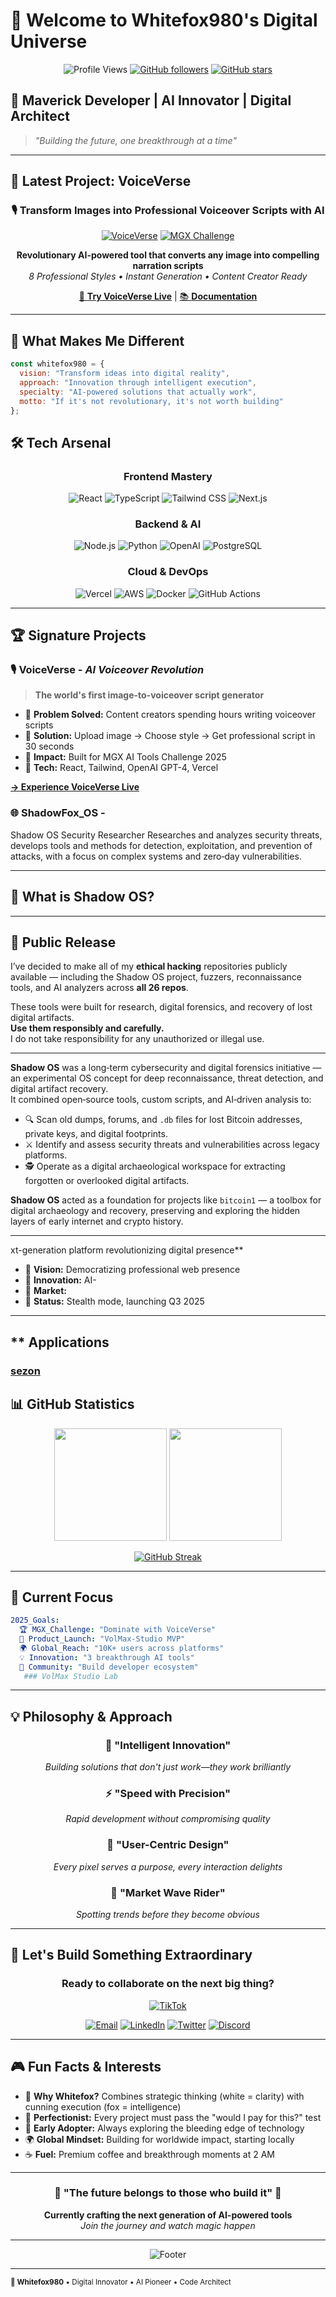 # 🦊 Welcome to Whitefox980's Digital Universe

<div align="center">

![Profile Views](https://komarev.com/ghpvc/?username=whitefox980&color=9333ea&style=for-the-badge)
[![GitHub followers](https://img.shields.io/github/followers/whitefox980?label=Followers&style=for-the-badge&color=blueviolet)](https://github.com/whitefox980)
[![GitHub stars](https://img.shields.io/github/stars/whitefox980?label=Stars&style=for-the-badge&color=ffd700)](https://github.com/whitefox980)

</div>

## 🎯 Maverick Developer | AI Innovator | Digital Architect

> *"Building the future, one breakthrough at a time"*

---

## 🚀 Latest Project: VoiceVerse

<div align="center">

### 🎙️ **Transform Images into Professional Voiceover Scripts with AI**

[![VoiceVerse](https://img.shields.io/badge/🎙️_VoiceVerse-Live_Demo-9333ea?style=for-the-badge&logoColor=white)](https://voice-verse-gamma.vercel.app)
[![MGX Challenge](https://img.shields.io/badge/🏆_MGX_AI_Tools-Challenge_2025-00d4aa?style=for-the-badge)](https://mgx.dev)

**Revolutionary AI-powered tool that converts any image into compelling narration scripts**  
*8 Professional Styles • Instant Generation • Content Creator Ready*

[🔗 **Try VoiceVerse Live**](https://voice-verse-gamma.vercel.app) | [📚 **Documentation**](https://github.com/whitefox980/VoiceVerse)

</div>

---

## 💎 What Makes Me Different

```javascript
const whitefox980 = {
  vision: "Transform ideas into digital reality",
  approach: "Innovation through intelligent execution",
  specialty: "AI-powered solutions that actually work",
  motto: "If it's not revolutionary, it's not worth building"
};
```

## 🛠️ Tech Arsenal

<div align="center">

### **Frontend Mastery**
![React](https://img.shields.io/badge/React-20232A?style=for-the-badge&logo=react&logoColor=61DAFB)
![TypeScript](https://img.shields.io/badge/TypeScript-007ACC?style=for-the-badge&logo=typescript&logoColor=white)
![Tailwind CSS](https://img.shields.io/badge/Tailwind_CSS-38B2AC?style=for-the-badge&logo=tailwind-css&logoColor=white)
![Next.js](https://img.shields.io/badge/Next.js-000000?style=for-the-badge&logo=next.js&logoColor=white)

### **Backend & AI**
![Node.js](https://img.shields.io/badge/Node.js-43853D?style=for-the-badge&logo=node.js&logoColor=white)
![Python](https://img.shields.io/badge/Python-3776AB?style=for-the-badge&logo=python&logoColor=white)
![OpenAI](https://img.shields.io/badge/OpenAI-412991?style=for-the-badge&logo=openai&logoColor=white)
![PostgreSQL](https://img.shields.io/badge/PostgreSQL-316192?style=for-the-badge&logo=postgresql&logoColor=white)

### **Cloud & DevOps**
![Vercel](https://img.shields.io/badge/Vercel-000000?style=for-the-badge&logo=vercel&logoColor=white)
![AWS](https://img.shields.io/badge/AWS-232F3E?style=for-the-badge&logo=amazon-aws&logoColor=white)
![Docker](https://img.shields.io/badge/Docker-2496ED?style=for-the-badge&logo=docker&logoColor=white)
![GitHub Actions](https://img.shields.io/badge/GitHub_Actions-2088FF?style=for-the-badge&logo=github-actions&logoColor=white)

</div>

---

## 🏆 Signature Projects

### 🎙️ **VoiceVerse** - *AI Voiceover Revolution*
> **The world's first image-to-voiceover script generator**
- 🎯 **Problem Solved:** Content creators spending hours writing voiceover scripts
- 🚀 **Solution:** Upload image → Choose style → Get professional script in 30 seconds
- 💫 **Impact:** Built for MGX AI Tools Challenge 2025
- 🔧 **Tech:** React, Tailwind, OpenAI GPT-4, Vercel

**[→ Experience VoiceVerse Live](https://voice-verse-gamma.vercel.app)**

### 🌐 **ShadowFox_OS** - 
 Shadow OS Security Researcher
Researches and analyzes security threats, develops tools and methods for detection, exploitation, and prevention of attacks, with a focus on complex systems and zero‑day vulnerabilities.

---

## 🐺 What is Shadow OS? 
---

## 📢 Public Release

I’ve decided to make all of my **ethical hacking** repositories publicly available — including the Shadow OS project, fuzzers, reconnaissance tools, and AI analyzers across **all 26 repos**.

These tools were built for research, digital forensics, and recovery of lost digital artifacts.  
**Use them responsibly and carefully.**  
I do not take responsibility for any unauthorized or illegal use.

---

**Shadow OS** was a long‑term cybersecurity and digital forensics initiative — an experimental OS concept for deep reconnaissance, threat detection, and digital artifact recovery.  
It combined open‑source tools, custom scripts, and AI‑driven analysis to:

- 🔍 Scan old dumps, forums, and `.db` files for lost Bitcoin addresses, private keys, and digital footprints.  
- ⚔️ Identify and assess security threats and vulnerabilities across legacy platforms.  
- 🕵️ Operate as a digital archaeological workspace for extracting forgotten or overlooked digital artifacts.

**Shadow OS** acted as a foundation for projects like `bitcoin1` — a toolbox for digital archaeology and recovery, preserving and exploring the hidden layers of early internet and crypto history.

---
xt-generation platform revolutionizing digital presence**
- 🎯 **Vision:** Democratizing professional web presence
- 🚀 **Innovation:** AI-
- 💎 **Market:** 
- 🔮 **Status:** Stealth mode, launching Q3 2025

---
## ** Applications 
### [sezon](https://sezonapp.vercel.app/ "demo")	


## 📊 GitHub Statistics

<div align="center">

<img height="180em" src="https://github-readme-stats.vercel.app/api?username=whitefox980&show_icons=true&theme=radical&include_all_commits=true&count_private=true"/>
<img height="180em" src="https://github-readme-stats.vercel.app/api/top-langs/?username=whitefox980&layout=compact&langs_count=8&theme=radical"/>

</div>

<div align="center">

[![GitHub Streak](https://streak-stats.demolab.com/?user=whitefox980&theme=radical)](https://git.io/streak-stats)

</div>

---

## 🎯 Current Focus

```yaml
2025_Goals:
  🏆 MGX_Challenge: "Dominate with VoiceVerse"
  🚀 Product_Launch: "VolMax-Studio MVP"
  🌍 Global_Reach: "10K+ users across platforms"
  💡 Innovation: "3 breakthrough AI tools"
  🤝 Community: "Build developer ecosystem"
   ### VolMax Studio Lab
```

---

## 💡 Philosophy & Approach

<div align="center">

### 🧠 **"Intelligent Innovation"**
*Building solutions that don't just work—they work brilliantly*

### ⚡ **"Speed with Precision"**
*Rapid development without compromising quality*

### 🎨 **"User-Centric Design"**
*Every pixel serves a purpose, every interaction delights*

### 🌊 **"Market Wave Rider"**
*Spotting trends before they become obvious*

</div>

---

## 🤝 Let's Build Something Extraordinary

<div align="center">

### **Ready to collaborate on the next big thing?**
[![TikTok](https://img.shields.io/badge/TikTok-@white.fox980-black?logo=tiktok)](https://www.tiktok.com/@white.fox980)

[![Email](https://img.shields.io/badge/Email-D14836?style=for-the-badge&logo=gmail&logoColor=white)](mailto:contact@whitefox980.dev)
[![LinkedIn](https://img.shields.io/badge/LinkedIn-0077B5?style=for-the-badge&logo=linkedin&logoColor=white)](https://linkedin.com/in/whitefox980)
[![Twitter](https://img.shields.io/badge/Twitter-1DA1F2?style=for-the-badge&logo=twitter&logoColor=white)](https://twitter.com/whitefox980)
[![Discord](https://img.shields.io/badge/Discord-7289DA?style=for-the-badge&logo=discord&logoColor=white)](https://discord.gg/whitefox980)

</div>

---

## 🎮 Fun Facts & Interests

- 🦊 **Why Whitefox?** Combines strategic thinking (white = clarity) with cunning execution (fox = intelligence)
- 🎯 **Perfectionist:** Every project must pass the "would I pay for this?" test
- 🚀 **Early Adopter:** Always exploring the bleeding edge of technology
- 🌍 **Global Mindset:** Building for worldwide impact, starting locally
- ☕ **Fuel:** Premium coffee and breakthrough moments at 2 AM

---

<div align="center">

### 🌟 **"The future belongs to those who build it"** 🌟

**Currently crafting the next generation of AI-powered tools**  
*Join the journey and watch magic happen*

---

![Footer](https://capsule-render.vercel.app/api?type=waving&color=gradient&customColorList=12&height=100&section=footer)

</div>

---

<sub>**🦊 Whitefox980** • Digital Innovator • AI Pioneer • Code Architect</sub>
